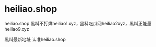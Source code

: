 # heiliao.shop
heiliao.shop 黑料不打烊heiliao1.xyz，黑料吃瓜网heiliao2xyz，黑料正能量heiliao9.xyz

黑料最新地址 认准heiliao.shop
